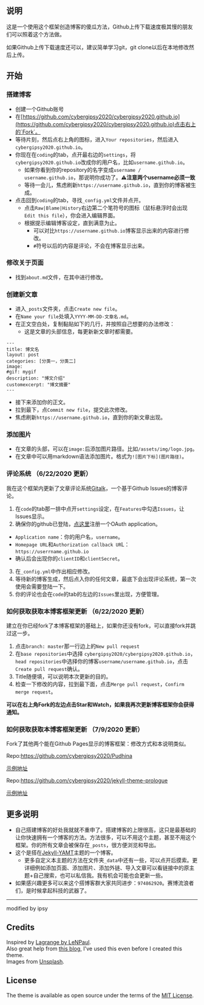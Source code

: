 ## 说明

这是一个使用这个框架创造博客的傻瓜方法，Github上传下载速度极其慢的朋友们可以照着这个方法做。

如果Github上传下载速度还可以，建议简单学习git，git clone以后在本地修改然后上传。


## 开始
### 搭建博客

- 创建一个Github账号
- 在[https://github.com/cybergipsy2020/cybergipsy2020.github.io](https://github.com/cybergipsy2020/cybergipsy2020.github.io)点击右上的`Fork`。
- 等待片刻，然后点右上角的图标，进入`Your repositories`，然后进入`cybergipsy2020.github.io`。
- 你现在在`coding`的tab，点开最右边的`settings`，将`cybergipsy2020.github.io`改成你的用户名，比如`username.github.io`。
  - 如果你看到你的repository的名字变成`username / username.github.io`，那说明你成功了。**⚠️注意两个username必须一致**
  - 等待一会儿，焦虑刷新`https://username.github.io`，直到你的博客被生成。
- 点击回到`coding`的tab，寻找`_config.yml`文件并点开。
  - 点击`Raw|Blame|History`右边第二个笔符号的图标（鼠标悬浮时会出现`Edit this file`），你会进入编辑界面。
  - 根据提示编辑博客设定，直到满意为止。
    - 可以对比`https://username.github.io`博客显示出来的内容进行修改。
    - `#`符号以后的内容是评论，不会在博客显示出来。

### 修改关于页面
- 找到`about.md`文件，在其中进行修改。

### 创建新文章

- 进入`_posts`文件夹，点击`Create new file`。
- 在`Name your file`处填入`YYYY-MM-DD-文章名.md`。
- 在正文空白处，复制黏贴如下的几行，并按照自己想要的办法修改：
  - 这是文章的头部信息，每更新新文章时都需要。

```
---
title: 博文名
layout: post
categories: [分类一，分类二]
image:
#gif: mygif
description: "博文介绍"
customexcerpt: "博文摘要"
---
```

- 接下来添加你的正文。
- 拉到最下，点`Commit new file`，提交此次修改。
- 焦虑刷新`https://username.github.io`，直到你的新文章出现。

### 添加图片
- 在文章的头部，可以在`image:`后添加图片路径。比如`/assets/img/logo.jpg`。
- 在文章中可以用markdown语法添加图片。格式为`![图片下标](图片路径)`。


### 评论系统 （6/22/2020 更新）

我在这个框架内更新了文章评论系统[Gitalk](https://github.com/gitalk/gitalk#Usage)，一个基于Github Issues的博客评论。

1. 在`code`的tab那一排中点开`settings`设定，在`Features`中勾选`Issues`，让Issues显示。
2. 确保你的github已登陆，[点这里](https://github.com/settings/applications/new)注册一个OAuth application。
 - `Application name`：你的用户名，`username`。
 - `Homepage URL`和`Authorization callback UR`L：`https://userrname.github.io`
 - 确认后会出现你的`clientID`和`clientSecret`。
3. 在`_config.yml`中作出相应修改。
4. 等待新的博客生成，然后点入你的任何文章，最底下会出现评论系统，第一次使用会需要登陆一下。
5. 你的评论也会在`code`的tab的左边的`Issues`里出现，方便管理。

### 如何获取获取本博客框架更新 （6/22/2020 更新）
建立在你已经fork了本博客框架的基础上，如果你还没有fork，可以直接fork并跳过这一步。

1. 点击`branch: master`那一行边上的`New pull request`
2. 在`base repositories`中选择 `cybergipsy2020/cybergipsy2020.github.io`，`head repositories`中选择你的博客`username/username.github.io`，点击`Create pull request`确认。
3. Title随便填，可以说明本次更新的目的。
4. 检查一下修改的内容，拉到最下面，点击`Merge pull request`，`Confirm merge request`。

**可以在右上角Fork的左边点击Star和Watch，如果我再次更新博客框架你会获得通知。**

### 如何获取获取本博客框架更新 （7/9/2020 更新）
Fork了其他两个能在Github Pages显示的博客框架：修改方式和本说明类似。

Repo:https://github.com/cybergipsy2020/Pudhina

[示例地址](https://cybergipsy2020.github.io/Pudhina/)

Repo:https://github.com/cybergipsy2020/jekyll-theme-prologue

[示例地址](https://cybergipsy2020.github.io/jekyll-theme-prologue/)


## 更多说明

- 自己搭建博客的好处我就就不重申了。搭建博客的上限很高，这只是最基础的让你快速拥有一个博客的方法。方法很多，可以不用这个主题，甚至不用这个框架。你的所有文章会被保存在`_posts`，很方便浏览和导出。
- 这个是搭在[Jekyll-YAMT](https://github.com/PandaSekh/Jekyll-YAMT)主题的一个博客。
  - 更多自定义本主题的方法在文件夹`_data`中还有一些，可以点开后摸索。更详细例如添加页面、添加图片、添加外链、导入文章可以看链接中的原主题+自己搜索，也可以私信我。我有机会可能也会更新一些。
- 如果感兴趣更多可以来这个搭博客群大家共同进步：`974862920`。赛博流浪者们，是时候拿起科技的武器了。




---
modified by ipsy

## Credits
Inspired by [Lagrange by LeNPaul](https://lenpaul.github.io/Lagrange/).  
Also great help from [this blog](https://blog.webjeda.com/), I've used this even before I created this theme.  
Images from [Unsplash](https://unsplash.com/).

## License
The theme is available as open source under the terms of the [MIT License](https://github.com/PandaSekh/Jekyll-YAMT/blob/master/LICENSE.txt).
